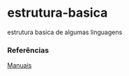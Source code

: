 # estrutura-basica
estrutura basica de algumas linguagens

### Referências
[Manuais](https://flaviocopes.com/access/)
